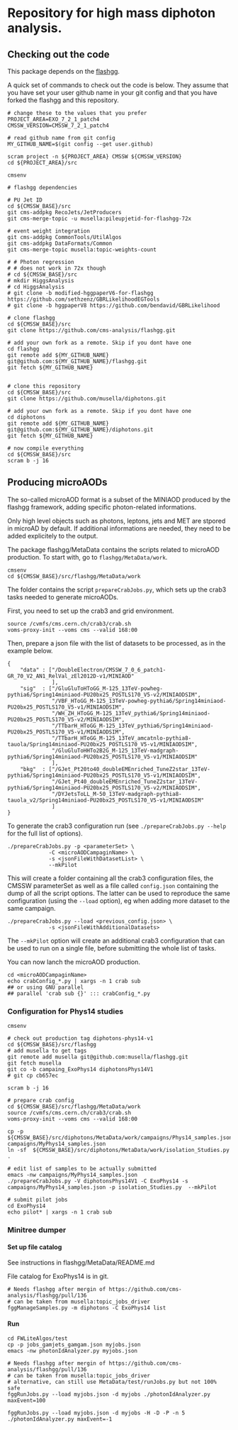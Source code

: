 # Repository for high mass diphoton analysis.

## Checking out the code

This package depends on the [flashgg](https://github.com/cms-analysis/flashgg).

A quick set of commands to check out the code is below. 
They assume that you have set your user github name in your git config and that you have 
forked the flashgg and this repository. 

```
# change these to the values that you prefer
PROJECT_AREA=EXO_7_2_1_patch4 
CMSSW_VERSION=CMSSW_7_2_1_patch4

# read github name from git config
MY_GITHUB_NAME=$(git config --get user.github)

scram project -n ${PROJECT_AREA} CMSSW ${CMSSW_VERSION}
cd ${PROJECT_AREA}/src

cmsenv 

# flashgg dependencies

# PU Jet ID
cd ${CMSSW_BASE}/src
git cms-addpkg RecoJets/JetProducers
git cms-merge-topic -u musella:pileupjetid-for-flashgg-72x

# event weight integration
git cms-addpkg CommonTools/UtilAlgos
git cms-addpkg DataFormats/Common
git cms-merge-topic musella:topic-weights-count

# # Photon regression
# # does not work in 72x though
# cd ${CMSSW_BASE}/src
# mkdir HiggsAnalysis
# cd HiggsAnalysis
# git clone -b modified-hggpaperV6-for-flashgg https://github.com/sethzenz/GBRLikelihoodEGTools
# git clone -b hggpaperV8 https://github.com/bendavid/GBRLikelihood 

# clone flashgg 
cd ${CMSSW_BASE}/src
git clone https://github.com/cms-analysis/flashgg.git

# add your own fork as a remote. Skip if you dont have one
cd flashgg 
git remote add ${MY_GITHUB_NAME} git@github.com:${MY_GITHUB_NAME}/flashgg.git
git fetch ${MY_GITHUB_NAME}


# clone this repository
cd ${CMSSW_BASE}/src
git clone https://github.com/musella/diphotons.git

# add your own fork as a remote. Skip if you dont have one
cd diphotons
git remote add ${MY_GITHUB_NAME} git@github.com:${MY_GITHUB_NAME}/diphotons.git
git fetch ${MY_GITHUB_NAME}

# now compile everything
cd ${CMSSW_BASE}/src
scram b -j 16

```

## Producing microAODs

The so-called microAOD format is a subset of the MINIAOD produced by the flashgg framework, adding specific photon-related informations.

Only high level objects such as photons, leptons, jets and MET are stpored in microAD by default. If additional informations are needed, 
they need to be added explicitely to the output.

The package flashgg/MetaData contains the scripts related to microAOD production.
To start with, go to `flashgg/MetaData/work`.

```
cmsenv
cd ${CMSSW_BASE}/src/flashgg/MetaData/work 
```

The folder contains the script `prepareCrabJobs.py`, which sets up the crab3 tasks needed to generate microAODs. 

First, you need to set up the crab3 and grid environment.

```
source /cvmfs/cms.cern.ch/crab3/crab.sh
voms-proxy-init --voms cms --valid 168:00
```

Then, prepare a json file with the list of datasets to be processed, as in the example below.

```
{
    "data" : ["/DoubleElectron/CMSSW_7_0_6_patch1-GR_70_V2_AN1_RelVal_zEl2012D-v1/MINIAOD"
              ],
    "sig"  : ["/GluGluToHToGG_M-125_13TeV-powheg-pythia6/Spring14miniaod-PU20bx25_POSTLS170_V5-v2/MINIAODSIM",
              "/VBF_HToGG_M-125_13TeV-powheg-pythia6/Spring14miniaod-PU20bx25_POSTLS170_V5-v1/MINIAODSIM",
              "/WH_ZH_HToGG_M-125_13TeV_pythia6/Spring14miniaod-PU20bx25_POSTLS170_V5-v2/MINIAODSIM",
              "/TTbarH_HToGG_M-125_13TeV_pythia6/Spring14miniaod-PU20bx25_POSTLS170_V5-v1/MINIAODSIM",
              "/TTbarH_HToGG_M-125_13TeV_amcatnlo-pythia8-tauola/Spring14miniaod-PU20bx25_POSTLS170_V5-v1/MINIAODSIM",
              "/GluGluToHHTo2B2G_M-125_13TeV-madgraph-pythia6/Spring14miniaod-PU20bx25_POSTLS170_V5-v1/MINIAODSIM"
              ],
    "bkg"  : ["/GJet_Pt20to40_doubleEMEnriched_TuneZ2star_13TeV-pythia6/Spring14miniaod-PU20bx25_POSTLS170_V5-v1/MINIAODSIM",
              "/GJet_Pt40_doubleEMEnriched_TuneZ2star_13TeV-pythia6/Spring14miniaod-PU20bx25_POSTLS170_V5-v2/MINIAODSIM",
              "/DYJetsToLL_M-50_13TeV-madgraph-pythia8-tauola_v2/Spring14miniaod-PU20bx25_POSTLS170_V5-v1/MINIAODSIM"
              ]
}
```

To generate the crab3 configuration run (see `./prepareCrabJobs.py --help` for the full list of options).
```
./prepareCrabJobs.py -p <parameterSet> \
		     -C <microAODCampaginName> \
		     -s <jsonFileWithDatasetList> \
		     --mkPilot
```

This will create a folder containing all the crab3 configuration files, the CMSSW parameterSet as well as a file called `config.json` containing the dump
of all the script options.
The latter can be used to reproduce the same configuration (using the `--load` option), eg when adding more dataset to the same campaign.
```
./prepareCrabJobs.py --load <previous_config.json> \
		     -s <jsonFileWithAdditionalDatasets>
```

The `--mkPilot` option will create an additional crab3 configuration that can be used to run on a single file, before submitting the whole list of tasks.

You can now lanch the microAOD production.

```
cd <microAODCampaginName>
echo crabConfig_*.py | xargs -n 1 crab sub
## or using GNU parallel 
## parallel 'crab sub {}' ::: crabConfig_*.py
```

### Configuration for Phys14 studies
```
cmsenv

# check out production tag diphotons-phys14-v1
cd ${CMSSW_BASE}/src/flashgg
# add musella to get tags
git remote add musella git@github.com:musella/flashgg.git
git fetch musella
git co -b campaing_ExoPhys14 diphotonsPhys14V1
# git cp cb657ec

scram b -j 16

# prepare crab config
cd ${CMSSW_BASE}/src/flashgg/MetaData/work 
source /cvmfs/cms.cern.ch/crab3/crab.sh
voms-proxy-init --voms cms --valid 168:00

cp -p  ${CMSSW_BASE}/src/diphotons/MetaData/work/campaigns/Phys14_samples.json campaigns/MyPhys14_samples.json
ln -sf  ${CMSSW_BASE}/src/diphotons/MetaData/work/isolation_Studies.py .

# edit list of samples to be actually submitted 
emacs -nw campaigns/MyPhys14_samples.json
./prepareCrabJobs.py -V diphotonsPhys14V1 -C ExoPhys14 -s campaigns/MyPhys14_samples.json -p isolation_Studies.py  --mkPilot

# submit pilot jobs
cd ExoPhys14
echo pilot* | xargs -n 1 crab sub

```

### Minitree dumper

#### Set up file catalog

See instructions in flashgg/MetaData/README.md

File catalog for ExoPhys14 is in git.
```
# Needs flashgg after mergin of https://github.com/cms-analysis/flashgg/pull/136
# can be taken from musella:topic_jobs_driver
fggManageSamples.py -m diphotons -C ExoPhys14 list
```

#### Run

```
cd FWLiteAlgos/test
cp -p jobs_gamjets_gamgam.json myjobs.json
emacs -nw photonIdAnalyzer.py myjobs.json

# Needs flashgg after mergin of https://github.com/cms-analysis/flashgg/pull/136
# can be taken from musella:topic_jobs_driver
# alternative, can still use MetaData/test/runJobs.py but not 100% safe
fggRunJobs.py --load myjobs.json -d myjobs ./photonIdAnalyzer.py maxEvent=100

fggRunJobs.py --load myjobs.json -d myjobs -H -D -P -n 5 ./photonIdAnalyzer.py maxEvent=-1
```
